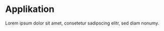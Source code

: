 Applikation
==================

Lorem ipsum dolor sit amet, consetetur sadipscing elitr, sed diam nonumy.
